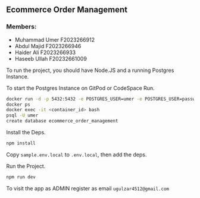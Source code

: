 ## Ecommerce Order Management

### Members:

- Muhammad Umer F2023266912
- Abdul Majid F2023266946
- Haider Ali F2023266933
- Haseeb Ullah F20232661009

To run the project, you should have Node.JS and a running Postgres Instance.

To start the Postgres Instance on GitPod or CodeSpace Run.

```bash
docker run -d -p 5432:5432 -e POSTGRES_USER=umer -e POSTGRES_USER=password postgres
docker ps
docker exec -it <container_id> bash
psql -U umer
create database ecommerce_order_management
```

Install the Deps.

```bash
npm install
```

Copy `sample.env.local` to `.env.local`, then add the deps.

Run the Project.

```bash
npm run dev
```

To visit the app as ADMIN register as email `ugulzar4512@gmail.com`
